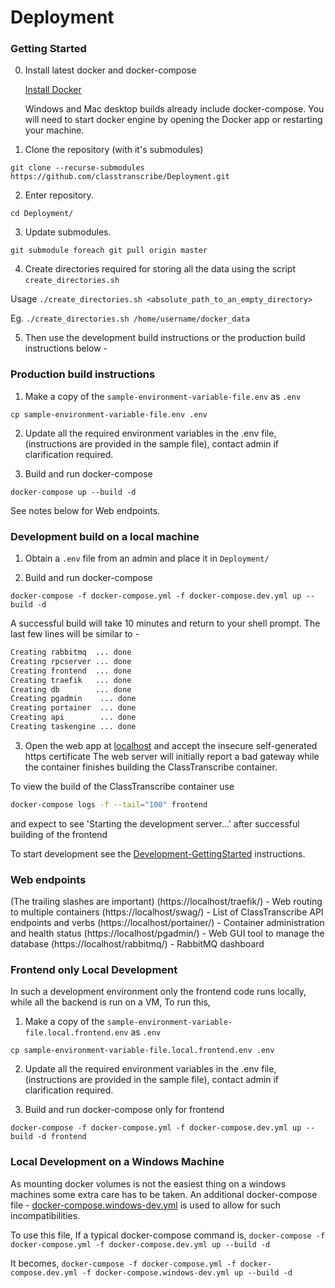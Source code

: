 # Deployment

### Getting Started

0. Install latest docker and docker-compose

   [Install Docker](https://www.docker.com/products/docker-desktop)
   
   Windows and Mac desktop builds already include docker-compose. You will need to start docker engine by opening the Docker app or restarting your machine.

1. Clone the repository (with it's submodules)

  `git clone --recurse-submodules https://github.com/classtranscribe/Deployment.git`
  
2. Enter repository.

  `cd Deployment/`
  
3. Update submodules.

  `git submodule foreach git pull origin master`

4. Create directories required for storing all the data using the script `create_directories.sh`

  Usage `./create_directories.sh <absolute_path_to_an_empty_directory>`
  
  Eg. `./create_directories.sh /home/username/docker_data`

5. Then use the development build instructions or the production build instructions below -

### Production build instructions

1. Make a copy of the `sample-environment-variable-file.env` as `.env`

  `cp sample-environment-variable-file.env .env`
  
2. Update all the required environment variables in the .env file, (instructions are provided in the sample file), contact admin if clarification required.

3. Build and run docker-compose

  `docker-compose up --build -d`
  
  See notes below for Web endpoints.
  
### Development build on a local machine

1. Obtain a `.env` file from an admin and place it in `Deployment/`

2. Build and run docker-compose

  `docker-compose -f docker-compose.yml -f docker-compose.dev.yml up --build -d`

A successful build will take 10 minutes and return to your shell prompt. The last few lines will be similar to -

````sh
Creating rabbitmq  ... done
Creating rpcserver ... done
Creating frontend  ... done
Creating traefik   ... done
Creating db        ... done
Creating pgadmin    ... done
Creating portainer  ... done
Creating api        ... done
Creating taskengine ... done
````

3. Open the web app at [localhost](https://localhost) and accept the insecure self-generated https certificate
The web server will initially report a bad gateway while the container finishes building the ClassTranscribe container.

To view the build of the ClassTranscribe container use
```sh
docker-compose logs -f --tail="100" frontend
```

and expect to see 'Starting the development server...' after successful building of the frontend

To start development see the [Development-GettingStarted](./Development-GettingStarted.md) instructions.

### Web endpoints

(The trailing slashes are important)
(https://localhost/traefik/) - Web routing to multiple containers
(https://localhost/swag/) - List of ClassTranscribe API endpoints and verbs
(https://localhost/portainer/) - Container administration and health status
(https://localhost/pgadmin/) - Web GUI tool to manage the database
(https://localhost/rabbitmq/) - RabbitMQ dashboard

### Frontend only Local Development

In such a development environment only the frontend code runs locally, while all the backend is run on a VM,
To run this, 
1. Make a copy of the `sample-environment-variable-file.local.frontend.env` as `.env`

  `cp sample-environment-variable-file.local.frontend.env .env`
  
2. Update all the required environment variables in the .env file, (instructions are provided in the sample file), contact admin if clarification required.

3. Build and run docker-compose only for frontend

  `docker-compose -f docker-compose.yml -f docker-compose.dev.yml up --build -d frontend`

### Local Development on a Windows Machine

As mounting docker volumes is not the easiest thing on a windows machines some extra care has to be taken. An additional docker-compose file - [docker-compose.windows-dev.yml](docker-compose.windows-dev.yml) is used to allow for such incompatibilities.

To use this file,
If a typical docker-compose command is,
`docker-compose -f docker-compose.yml -f docker-compose.dev.yml up --build -d`

It becomes,
`docker-compose -f docker-compose.yml -f docker-compose.dev.yml -f docker-compose.windows-dev.yml up --build -d`
